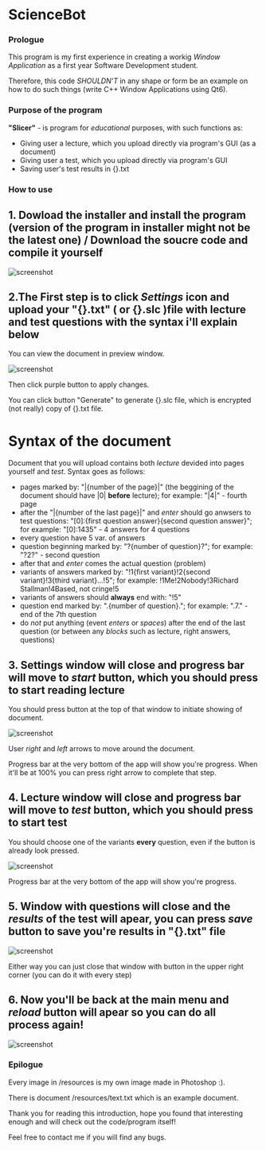 # ScienceBot

### Prologue

This program is my first experience in creating a workig _Window Application_ as a first year Software Development student.

Therefore, this code _SHOULDN'T_ in any shape or form  be an example on how to do such things (write C++ Window Applications using Qt6).

### Purpose of the program

**"Slicer"** - is program for _educational_ purposes, with such functions as:
- Giving user a lecture, which you upload directly via program's GUI (as a document) 
- Giving user a test, which you upload directly via program's GUI
- Saving user's test results in {}.txt

### How to use

## 1. Dowload the installer and install the program (version of the program in installer might not be the latest one) / Download the soucre code and compile it yourself 

![screenshot](https://github.com/dacsson/Slicer/blob/main/backg.jpg)

## 2.The First step is to click _Settings_ icon and upload your "{}.txt" ( or {}.slc )file with lecture and test questions with the syntax i'll explain below 

You can view the document in preview window.

![screenshot](https://github.com/dacsson/Slicer/blob/main/settings.jpg)

Then click purple button to apply changes.

You can click button "Generate" to generate {}.slc file, which is encrypted (not really) copy of {}.txt file.

# Syntax of the document

Document that you will upload contains both _lecture_ devided into pages yourself and _test_. Syntax goes as follows:

- pages marked by: "|{number of the page}|" (the beggining of the document should have |0| **before** lecture); for example: "|4|" - fourth page
- after the "|{number of the last page}|" and _enter_ should go anwsers to test questions: "[0]:{first question answer}{second question answer}"; for example: "[0]:1435" - 4 answers for 4 questions
- every question have 5 var. of answers 
- question beginning marked by: "?{number of question}?"; for example: "?2?" - second question
- after that and _enter_ comes the actual question (problem) 
- variants of answers marked by: "!1{first variant}!2{second variant}!3{third variant}...!5"; for example: !1Me!2Nobody!3Richard Stallman!4Based, not cringe!5
- variants of answers should **always** end with: "!5"
- question end marked by: ".{number of question}."; for example: ".7." - end of the 7th question
- do *not* put anything (event _enters_ or _spaces_) after the end of the last question (or between any _blocks_ such as lecture, right answers, questions)

## 3. Settings window will close and progress bar will move to _start_ button, which you should press to start reading lecture

You should press button at the top of that window to initiate showing of document.

![screenshot](https://github.com/dacsson/Slicer/blob/main/start.jpg)

User _right_ and _left_ arrows to move around the document.

Progress bar at the very bottom of the app will show you're progress. When it'll be at 100% you can press right arrow to complete that step.

## 4. Lecture window will close and progress bar will move to _test_ button, which you should press to start test 

You should choose one of the variants **every** question, even if the button is already look pressed.

![screenshot](https://github.com/dacsson/Slicer/blob/main/question.jpg)

Progress bar at the very bottom of the app will show you're progress.

## 5. Window with questions will close and the _results_ of the test will apear, you can press _save_ button to save you're results in "{}.txt" file 

![screenshot](https://github.com/dacsson/Slicer/blob/main/results.jpg)

Either way you can just close that window with button in the upper right corner (you can do it with every step)

## 6. Now you'll be back at the main menu and _reload_ button will apear so you can do all process again! 

![screenshot](https://github.com/dacsson/Slicer/blob/main/reboot.jpg)

### Epilogue

Every image in /resources is my own image made in Photoshop :).

There is document /resources/text.txt which is an example document.

Thank you for reading this introduction, hope you found that interesting enough and will check out the code/program itself!

Feel free to contact me if you will find any bugs.


